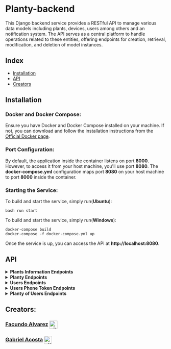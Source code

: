 # Planty-backend
This Django backend service provides a RESTful API to manage various data models including plants, devices, users among others and an notification system. The API serves as a central platform to handle operations related to these entities, offering endpoints for creation, retrieval, modification, and deletion of model instances.
## Index

- [Installation](#installation)
- [API](#api)
- [Creators](#creators)

## Installation

### Docker and Docker Compose:

Ensure you have Docker and Docker Compose installed on your machine. If not, you can download and follow the installation instructions from the [Official Docker page](https://docs.docker.com/get-docker/).

### Port Configuration:

By default, the application inside the container listens on port **8000**. However, to access it from your host machine, you'll use port **8080**. The **docker-compose.yml** configuration maps port **8080** on your host machine to port **8000** inside the container.

### Starting the Service:

To build and start the service, simply run(**Ubuntu**):

    bash run start

To build and start the service, simply run(**Windows**):

    docker-compose build
    docker-compose -f docker-compose.yml up

Once the service is up, you can access the API at **http://localhost:8080**.



## API

<details>
<summary><b>Plants Information Endpoints</b></summary>


**Endpoint:** `/plants_info`

**Method:** `GET`

**Description:**
Retrieves a list of all plant information records.

**Parameters:** 
- `None` 

**Possible status codes:**

    200 OK: Successfully retrieved the list of plant information.
    500 Internal Server Error: Server error during the operation.

**Responses:**

    200 OK:
```json
[
    {
        "id": "b4155bcf-db9e-445e-bb9c-86bbb03ec2cd",
        "scientific_name": "Plantago major",
        "station": "Indoor",
        "temperature": 22,
        "light": 80,
        "watering": 3,
        "water_frequency": 3
    },
    {
        "id": "2da4e546-bc3d-4db9-84a8-1ae5ef79f4eb",
        "scientific_name": "Ficus lyrata",
        "station": "Outdoor",
        "temperature": 25,
        "light": 90,
        "watering": 2,
        "water_frequency": 3
    },
    ...
]
```

**Endpoint:** `/plants_info/{plants_info_id}`

**Method:** `GET`

**Description:**
Fetches details of a plant using its plants_info_id.

**Parameters:** 
- `plants_info_id` (UUID): Unique identifier for a plant information record. 

**Possible status codes:**

    200 OK: Successfully retrieved the details of the specified plant.
    404 Not Found: No plant information found for the provided plants_info_id.
    500 Internal Server Error: Server error during the operation.

**Responses:**

    200 OK:
```json
{
    "id": "b4155bcf-db9e-445e-bb9c-86bbb03ec2cd",
    "scientific_name": "Plantago major",
    "station": "Indoor",
    "temperature": 22,
    "light": 80,
    "watering": 3,
    "water_frequency": 3
}
```

    404: Not Found:
```json
{
    "detail": "Not Found: No Plants_info matches the given query."
}
```

**Endpoint:** `/plants_info`

**Method:** `POST`

**Description:**
Adds new plant details.

**Parameters:** 
- `None`

**Payload:**
```json
{
    "scientific_name": "string",
    "station": "string",
    "temperature": 0,
    "light": 0,
    "watering": 0,
    "water_frequency": 0
}
```

**Possible status codes:**

    201 Created: Successfully added the new plant information.
    400 Bad Request: Invalid input data.
    500 Internal Server Error: Server error during the operation.

**Responses:**

    201 Created:
```json
{
    "id": "b4155bcf-db9e-445e-bb9c-86bbb03ec2cd",
    "scientific_name": "Plantago major",
    "station": "Indoor",
    "temperature": 22,
    "light": 80,
    "watering": 3,
    "water_frequency": 3
}
```

**Endpoint:** `/plants_info/list/`

**Method:** `POST`

**Description:**
Adds a list of new plant details.

**Parameters:** 
- `None`

**Payload:**
```json
[
  {
    "scientific_name": "string",
    "station": "string",
    "temperature": 0,
    "light": 0,
    "watering": 0,
    "water_frequency": 0
  }
]
```

**Possible status codes:**

    201 Created: Successfully added the list with new plants information.
    400 Bad Request: Invalid input data.
    500 Internal Server Error: Server error during the operation.

**Responses:**

    201 Created:
```json
[
    {
        "id": "b4155bcf-db9e-445e-bb9c-86bbb03ec2cd",
        "scientific_name": "Plantago major",
        "station": "Indoor",
        "temperature": 22,
        "light": 80,
        "watering": 3,
        "water_frequency": 3
    },
    {
        "id": "2da4e546-bc3d-4db9-84a8-1ae5ef79f4eb",
        "scientific_name": "Ficus lyrata",
        "station": "Outdoor",
        "temperature": 25,
        "light": 90,
        "watering": 2,
        "water_frequency": 3
    },
    ...
]
```


**Endpoint:** `/plants_info/{plants_info_id}`

**Method:** `PUT`

**Description:**
Updates details of a plant using its plants_info_id.

**Parameters:** 
- `plants_info_id` (UUID): Unique identifier for a plant information.

**Payload:**
```json
{
    "scientific_name": "string",
    "station": "string",
    "temperature": 0,
    "light": 0,
    "watering": 0,
    "water_frequency": 0
}
```

**Possible status codes:**

    200 OK: Successfully updated the plant information.
    400 Bad Request: Invalid input data.
    404 Not Found: No plant information found for the provided plants_info_id.
    500 Internal Server Error: Server error during the operation.

**Responses:**

    200 OK:
```json
{
    "id": "b4155bcf-db9e-445e-bb9c-86bbb03ec2cd",
    "scientific_name": "Plantago major",
    "station": "Indoor",
    "temperature": 20,
    "light": 75,
    "watering": 3,
    "water_frequency": 4
}
```

    404: Not Found:
```json
{
    "detail": "Not Found: No Plants_info matches the given query."
}
```

**Endpoint:** `/plants_info/{plants_info_id}`

**Method:** `DELETE`

**Description:**
Deletes a plant's details using its plants_info_id.

**Parameters:** 
- `plants_info_id` (UUID): Unique identifier for a plant information.

**Possible status codes:**

    200 OK: Successfully updated the plant information.
    404 Not Found: No plant information found for the provided plants_info_id.
    500 Internal Server Error: Server error during the operation.

**Responses:**

    200 OK:
```json
{
    "message": "Plant information deleted successfully."
}
```

    404: Not Found:
```json
{
    "detail": "Not Found: No Plants_info matches the given query."
}
```

</details>


<details>
<summary><b>Planty Endpoints</b></summary>


**Endpoint:** `/planty/{planty_id}`

**Method:** `GET`

**Description:**
Fetches details of a planty using its planty_id.

**Parameters:** 
- `planty_id` (UUID): Unique identifier for a planty device.

**Possible status codes:**

    200 OK: Successfully retrieved the details of the specified planty.
    404 Not Found: No planty found for the provided planty_id.
    500 Internal Server Error: Server error during the operation.

**Responses:**

    200 OK:
```json
{
    "id": "f60e53b4-a776-4d24-96c5-6e2164b5c9e3",
    "serie": "123abc",
    "timezone": 0,
    "actual_temperature": [
        0
    ],
    "actual_light": [
        0
    ],
    "actual_watering": [
        0
    ],
    "plants_info": {
        "id": "b4155bcf-db9e-445e-bb9c-86bbb03ec2cd",
        "scientific_name": "Plantago major",
        "station": "Indoor",
        "temperature": 22,
        "light": 80,
        "watering": 3,
        "water_frequency": 3
        }
}
```

    404: Not Found:
```json
{
    "detail": "Not Found: No Planty matches the given query."
}
```

**Endpoint:** `/planty`

**Method:** `POST`

**Description:**
Creates a new planty device.

**Parameters:** 
- `None`

**Possible status codes:**

    201 Created: Successfully created the new planty device.
    400 Bad Request: Invalid input data.
    409 Conflict: A conflict arises when attempting to create a device with a series that already exists in the database.
    500 Internal Server Error: Server error during the operation.

**Payload:**
```json
{
    "serie": "string",
    "timezone": 0,
    "actual_temperature": 0,
    "actual_light": 0,
    "actual_watering": 0,
    "plants_info_id": "string"
}
```

**Responses:**

    201 Created:
```json
{
    "id": "f60e53b4-a776-4d24-96c5-6e2164b5c9e3",
    "serie": "123abc",
    "timezone": 0,
    "actual_temperature": [
        0
    ],
    "actual_light": [
        0
    ],
    "actual_watering": [
        0
    ],
    "plants_info": {
        "id": "b4155bcf-db9e-445e-bb9c-86bbb03ec2cd",
        "scientific_name": "Plantago major",
        "station": "Indoor",
        "temperature": 22,
        "light": 80,
        "watering": 3,
        "water_frequency": 3
        }
}
```

**Endpoint:** `/planty/{planty_id}`

**Method:** `PUT`

**Description:**
Updates the environmental data of a planty using its planty_id.

**Parameters:** 
- `planty_id` (UUID): Unique identifier for a planty device.

**Possible status codes:**

    200 OK: Successfully updated the data of the specified planty.
    400 Bad Request: Invalid input data.
    404 Not Found: No planty found for the provided planty_id.
    500 Internal Server Error: Server error during the operation.

**Payload:**
```json
{
    "actual_temperature": 12,
    "actual_light": 75,
    "actual_watering": 3
}
```

**Responses:**

    200 OK:
```json
{
    "id": "f60e53b4-a776-4d24-96c5-6e2164b5c9e3",
    "serie": "123abc",
    "timezone": 0,
    "actual_temperature": [
        0,
        12
    ],
    "actual_light": [
        0,
        75
    ],
    "actual_watering": [
        0,
        3
    ],
    "plants_info": {
        "id": "b4155bcf-db9e-445e-bb9c-86bbb03ec2cd",
        "scientific_name": "Plantago major",
        "station": "Indoor",
        "temperature": 22,
        "light": 80,
        "watering": 3,
        "water_frequency": 3
        }
}
```

    404: Not Found:
```json
{
    "detail": "Not Found: No Planty matches the given query."
}
```

**Endpoint:** `/planty/{planty_id}`

**Method:** `DELETE`

**Description:**
Deletes a planty specified by its planty_id.

**Parameters:** 
- `planty_id` (UUID): Unique identifier for a planty device.

**Possible status codes:**

    200 OK: Successfully deleted the specified planty.
    404 Not Found: No planty found for the provided planty_id.
    500 Internal Server Error: Server error during the operation.

**Responses:**

    200 OK:
```json
{
    "message": "Planty deleted successfully."
}
```

    404: Not Found:
```json
{
    "detail": "Not Found: No Planty matches the given query."
}
```

</details>

<details>
<summary><b>Users Endpoints</b></summary>


**Endpoint:** `/users/{users_id}`

**Method:** `GET`

**Description:**
Fetches details of a user using its users_id.

**Parameters:** 
- `users_id` (UUID): Unique identifier for a user. 

**Possible status codes:**

    200 OK: Successfully retrieved the user's details.
    404 Not Found: No user found for the provided users_id.
    500 Internal Server Error: Server error during the operation.

**Responses:**

    200 OK:
```json
{
    "id": "a0c1eecf-b417-4b3c-a7e0-eced4ab5e73d",
    "name": "John",
    "email": "johndoe@email.com",
    "token": null
}
```

    404 Not Found:
```json
{
    "detail": "Not Found: No Users matches the given query."
}
```

**Endpoint:** `/users`

**Method:** `POST`

**Description:**
Adds a new user.

**Parameters:** 
- `None`

**Possible status codes:**

    201 Created: Successfully added the new user.
    400 Bad Request: Invalid input data.
    500 Internal Server Error: Server error during the operation.

**Payload:**
```json
{
    "name": "string",
    "email": "string",
    "password": "string"
}
```

**Responses:**

    201 Created:
```json
{
    "id": "a0c1eecf-b417-4b3c-a7e0-eced4ab5e73d",
    "name": "John",
    "email": "johndoe@email.com",
    "token": null
}
```

**Endpoint:** `/users/login`

**Method:** `POST`

**Description:**
Allows a user to log in by validating their email and password.

**Parameters:** 
- `None`

**Possible status codes:**

    200 OK: Successfully logged in.
    400 Bad Request: Missing or invalid input data or invalid credentials.
    500 Internal Server Error: Server error during the operation.

**Payload:**
```json
{
    "name": "string",
    "email": "string",
    "password": "string"
}
```

**Responses:**

    200 OK:
```json
{
    "id": "a0c1eecf-b417-4b3c-a7e0-eced4ab5e73d",
    "name": "John",
    "email": "johndoe@email.com",
    "token": "aa68fe20-234c-432a-8c5c-522f24b741ac"
}
```

**Endpoint:** `/users/{users_id}`

**Method:** `PUT`

**Description:**
Updates a user's details using its users_id.

**Parameters:** 
- `users_id` (UUID): Unique identifier for a user. 

**Possible status codes:**

    200 OK: Successfully updated the user's information.
    400 Bad Request: Invalid input data.
    401 Unauthorized: The request is missing the necessary login-generated authentication token for this operation.
    404 Not Found: No user found for the provided users_id.
    500 Internal Server Error: Server error during the operation.

**Payload:**
```json
{
    "name": "string",
    "email": "string",
    "password": "string"
}
```

**Responses:**

    200 OK:
```json
{
    "id": "a0c1eecf-b417-4b3c-a7e0-eced4ab5e73d",
    "name": "Jane",
    "email": "johndoe@email.com",
    "token": null
}
```

    404 Not Found:
```json
{
    "detail": "Not Found: No Users matches the given query."
}
```

**Endpoint:** `/users/{users_id}`

**Method:** `DELETE`

**Description:**
Deletes a user using its users_id.

**Parameters:** 
- `users_id` (UUID): Unique identifier for a user. 

**Possible status codes:**

    200 OK: Successfully deleted the user.
    404 Not Found: No user found for the provided users_id.
    500 Internal Server Error: Server error during the operation.

**Responses:**

    200 OK:
```json
{
    "message": "User deleted succesfully"
}
```

    404 Not Found:
```json
{
    "detail": "Not Found: No Users matches the given query."
}
```

</details>

<details>
<summary><b>Users Phone Token Endpoints</b></summary>


**Endpoint:** `/users/{users_id}/token`

**Method:** `GET`

**Description:**
Fetches all the authentication tokens for the specified user.

**Parameters:** 
- `users_id` (UUID): Unique identifier for a user.

**Possible status codes:**

    200 OK: Successfully retrieved all the tokens.
    404 Not Found: No tokens found for the provided users_id.
    500 Internal Server Error: Server error during the operation.

**Responses:**

    200 OK:
```json
[
    {
        "id": "9a39d69a-2d7e-4b82-9f9c-b1bd2600020a",
        "user": {
            "id": "a0c1eecf-b417-4b3c-a7e0-eced4ab5e73d",
            "name": "John",
            "email": "johndoe@email.com",
            "token": null
        },
        "token": "phone_token"
    },
    ...
]
```

    404: Not Found:
```json
{
    "detail": "Not Found: No UserPhone matches the given query."
}
```

**Endpoint:** `/users/{users_id}/token/{user_phone_token}`

**Method:** `GET`

**Description:**
Retrieves the designated user's specific authentication token.

**Parameters:** 
- `users_id` (UUID): Unique identifier for a user.
- `user_phone_token` (string): Unique identifier for a userphone token.

**Possible status codes:**

    200 OK: Successfully retrieved the token.
    404 Not Found: No token found for the provided users_id.
    500 Internal Server Error: Server error during the operation.

**Responses:**

    200 OK:
```json
{
    "id": "9a39d69a-2d7e-4b82-9f9c-b1bd2600020a",
    "user": {
        "id": "a0c1eecf-b417-4b3c-a7e0-eced4ab5e73d",
        "name": "John",
        "email": "johndoe@email.com",
        "token": null
    },
    "token": "phone_token"
}
```

    404: Not Found:
```json
{
    "detail": "Not Found: No UserPhone matches the given query."
}
```

**Endpoint:** `/users/{users_id}/token/{user_phone_token}/notifications`

**Method:** `GET`

**Description:**
Retrieves a list of all events associated with a specific user's phone token.

**Parameters:** 
- `users_id` (UUID): Unique identifier for a user.
- `user_phone_token` (string): Unique identifier for a userphone token.

**Possible status codes:**

    200 OK: Successfully retrieved the list of events.
    404 Not Found: No events found for the provided `users_id` and `user_phone_token`.
    500 Internal Server Error: Server error during the operation.

**Responses:**

    200 OK:
```json
[
    {
        "id": "d7167893-f5aa-4ffc-84e0-adb14518734f",
        "user_phone": {
            "id": "9a39d69a-2d7e-4b82-9f9c-b1bd2600020a",
            "user": {
                "id": "a0c1eecf-b417-4b3c-a7e0-eced4ab5e73d",
                "name": "John",
                "email": "johndoe@email.com",
                "token": null
            },
            "token": "phone_token"
        },
        "last_event_date": "2023-10-12",
        "frequency": 2,
        "event_type": "TYPE_1",
        "message": "Watering plants"
    }
]
```

    404: Not Found:
```json
{
    "detail": "Not Found: No UserPhone matches the given query."
}
```

**Endpoint:** `/users/{users_id}/token/{user_phone_token}`

**Method:** `POST`

**Description:**
Generates and assigns a new authentication token for the specified user.

**Parameters:** 
- `users_id` (UUID): Unique identifier for a user.
- `user_phone_token` (string): Unique identifier for a userphone token.

**Possible status codes:**

    201 Created: Successfully generated and assigned the token.
    400 Bad Request: Unable to generate the token.
    404 Not Found: No user found for the provided `users_id` or no token found associated with the `users_id`.
    500 Internal Server Error: Server error during the operation.

**Responses:**

    201 Created:
```json
{
    "id": "9a39d69a-2d7e-4b82-9f9c-b1bd2600020a",
    "user": {
        "id": "a0c1eecf-b417-4b3c-a7e0-eced4ab5e73d",
        "name": "John",
        "email": "johndoe@email.com",
        "token": null
    },
    "token": "phone_token"
}
```

    404: Not Found:
```json
{
    "detail": "Not Found: No UserPhone matches the given query."
}
```

**Endpoint:** `/users/{users_id}/token/{user_phone_token}/notifications`

**Method:** `POST`

**Description:**
Creates notification events based on a user and their phone token.

**Parameters:** 
- `users_id` (UUID): Unique identifier for a user.
- `user_phone_token` (string): Unique identifier for a userphone token.

**Possible status codes:**

    201 Created: Successfully generates and assigns the notification event.
    400 Bad Request: Unable to generate the notification event.
    404 Not Found: No user found for the provided `users_id` or no token found associated with the `users_id`.
    500 Internal Server Error: Server error during the operation.

**Payload:**
```json
{
    "frequency": 0,
    "event_type": "string",
    "message": "string"
}
```

**Responses:**

    201 Created:
```json
[
    {
        "id": "d7167893-f5aa-4ffc-84e0-adb14518734f",
        "user_phone": {
            "id": "9a39d69a-2d7e-4b82-9f9c-b1bd2600020a",
            "user": {
                "id": "a0c1eecf-b417-4b3c-a7e0-eced4ab5e73d",
                "name": "John",
                "email": "johndoe@email.com",
                "token": null
            },
            "token": "phone_token"
        },
        "last_event_date": "2023-10-12",
        "frequency": 2,
        "event_type": "TYPE_1",
        "message": "Watering plants"
    }
]
```

    404: Not Found:
```json
{
    "detail": "Not Found: No UserPhone matches the given query."
}
```

**Endpoint:** `/users/{users_id}/token/{user_phone_token}`

**Method:** `DELETE`

**Description:**
Revokes the authentication token for the specified user.

**Parameters:** 
- `users_id` (UUID): Unique identifier for a user.
- `user_phone_token` (string): Unique identifier for a userphone token.

**Possible status codes:**

    200 OK: Successfully revoked the token.
    404 Not Found: No user found for the provided `users_id` or no token found associated with the `users_id`.
    500 Internal Server Error: Server error during the operation.

**Responses:**

    200 OK:
```json
{
    "message": "Token revoked successfully."
}
```

    404: Not Found:
```json
{
    "detail": "Not Found: No UserPhone matches the given query."
}
```

**Endpoint:** `/users/{users_id}/token/{user_phone_token}/notifications`

**Method:** `DELETE`

**Description:**
Deletes the events for the specified user.

**Parameters:** 
- `users_id` (UUID): Unique identifier for a user.
- `user_phone_token` (string): Unique identifier for a userphone token.

**Possible status codes:**

    200 OK: Successfully deleted the events.
    404 Not Found: No user found for the provided `users_id` or no token found associated with the `users_id`.
    500 Internal Server Error: Server error during the operation.

**Responses:**

    200 OK:
```json
{
    "message": "Events deleted successfully."
}
```

    404: Not Found:
```json
{
    "detail": "Not Found: No UserPhone matches the given query."
}
```

</details>


<details>
<summary><b>Planty of Users Endpoints</b></summary>


**Endpoint:** `/users_planty/{users_id}`

**Method:** `GET`

**Description:**
Retrieves a list of all the planty devices linked to the specified user.

**Parameters:** 
- `users_id` (UUID): Unique identifier for a user.

**Possible status codes:**

    200 OK: Successfully retrieved the list of devices linked to the user.
    404 Not Found: No planty devices found for the provided `users_id`.
    500 Internal Server Error: Server error during the operation.

**Responses:**

    200 OK:
```json
[
    {
        "id": "b87f4a57-17a0-44c2-a58b-894241512091",
        "plant_name": "Dante",
        "image_url": "firebase_url_image",
        "location": "Kitchen",
        "color_card": "#38CE61",
        "user": {
            "id": "a0c1eecf-b417-4b3c-a7e0-eced4ab5e73d",
            "name": "John",
            "email": "johndoe@email.com",
            "token": null
        },
        "planty": {
            "id": "f60e53b4-a776-4d24-96c5-6e2164b5c9e3",
            "serie": "123abc",
            "timezone": 0,
            "actual_temperature": [
                0
            ],
            "actual_light": [
                0
            ],
            "actual_watering": [
                0
            ],
            "plants_info": {
                "id": "b4155bcf-db9e-445e-bb9c-86bbb03ec2cd",
                "scientific_name": "Plantago major",
                "station": "Indoor",
                "temperature": 22,
                "light": 80,
                "watering": 3,
                "water_frequency": 3
            }
        }
    },
    ...
]
```

    404: Not Found:
```json
{
    "detail": "Not Found: No Users_planty matches the given query."
}
```

**Endpoint:** `/users_planty/{users_id}/planty/{planty_id}`

**Method:** `GET`

**Description:**
Retrieves details of a specific planty device linked to a user.

**Parameters:** 
- `users_id` (UUID): Unique identifier for a user.
- `planty_id` (UUID): Unique identifier for a planty device.

**Possible status codes:**

    200 OK: Successfully retrieved the details of the specified planty device linked to the user.
    404 Not Found: No planty device found for the provided `users_id` and `planty_id`.
    500 Internal Server Error: Server error during the operation.

**Responses:**

    200 OK:
```json
{
    "id": "b87f4a57-17a0-44c2-a58b-894241512091",
    "plant_name": "Dante",
    "image_url": "firebase_url_image",
    "location": "Kitchen",
    "color_card": "#38CE61",
    "user": {
        "id": "a0c1eecf-b417-4b3c-a7e0-eced4ab5e73d",
        "name": "John",
        "email": "johndoe@email.com",
        "token": null
    },
    "planty": {
        "id": "f60e53b4-a776-4d24-96c5-6e2164b5c9e3",
        "serie": "123abc",
        "timezone": 0,
        "actual_temperature": [
            0
        ],
        "actual_light": [
            0
        ],
        "actual_watering": [
            0
        ],
        "plants_info": {
            "id": "b4155bcf-db9e-445e-bb9c-86bbb03ec2cd",
            "scientific_name": "Plantago major",
            "station": "Indoor",
            "temperature": 22,
            "light": 80,
            "watering": 3,
            "water_frequency": 3
        }
    }
}
```

    404: Not Found:
```json
{
    "detail": "Not Found: No Users_planty matches the given query."
}
```

**Endpoint:** `/users_planty/{users_id}/planty/{planty_id}`

**Method:** `POST`

**Description:**
Creates a new relationship between a user and a planty device with specified details.

**Parameters:** 
- `users_id` (UUID): Unique identifier for a user.
- `planty_id` (UUID): Unique identifier for a planty device.

**Possible status codes:**

    201 Created: Successfully created the relationship and retrieved details of the specified planty device linked to the user.
    400 Bad Request: Invalid input data.
    404 Not Found: No planty device or user found for the provided `users_id` or `planty_id`.
    500 Internal Server Error: Server error during the operation.

**Payload:**
```json
{
    "token_phone": "string",
    "user_planty": {
        "plant_name": "string",
        "color_card": "string",
        "location": "string",
        "image_url": "string"
    },
    "plants_info_id": "string",
    "timezone": 0,
    "phone_event": [
        {
            "frequency": 0,
            "event_type": "string",
            "message": "string"
        }
    ]
}
```

**Responses:**

    201 Created:
```json
{
    "user_planty": {
        "id": "b87f4a57-17a0-44c2-a58b-894241512091",
        "plant_name": "Dante",
        "image_url": "firebase_url_image",
        "location": "Kitchen",
        "color_card": "#38CE61",
        "user": {
            "id": "a0c1eecf-b417-4b3c-a7e0-eced4ab5e73d",
            "name": "John",
            "email": "johndoe@email.com",
            "token": null
        },
        "planty": {
            "id": "f60e53b4-a776-4d24-96c5-6e2164b5c9e3",
            "serie": "123abc",
            "timezone": 0,
            "actual_temperature": [
                0
            ],
            "actual_light": [
                0
            ],
            "actual_watering": [
                0
            ],
            "plants_info": {
                "id": "b4155bcf-db9e-445e-bb9c-86bbb03ec2cd",
                "scientific_name": "Plantago major",
                "station": "Indoor",
                "temperature": 22,
                "light": 80,
                "watering": 3,
                "water_frequency": 3
            }
        }
    },
    "phone_events": [
        {
            "id": "d7167893-f5aa-4ffc-84e0-adb14518734f",
            "user_phone": {
                "id": "9a39d69a-2d7e-4b82-9f9c-b1bd2600020a",
                "user": {
                    "id": "a0c1eecf-b417-4b3c-a7e0-eced4ab5e73d",
                    "name": "John",
                    "email": "johndoe@email.com",
                    "token": null
                },
                "token": "phone_token"
            },
            "last_event_date": "2023-10-12",
            "frequency": 2,
            "event_type": "TYPE_1",
            "message": "Watering plants"
        }
    ]
}
```

    404: Not Found:
```json
{
    "detail": "Not Found: No UserPhone matches the given query."
}
```

**Endpoint:** `/users_planty/{user_planty_id}`

**Method:** `PUT`

**Description:**
Updates the details of a user-planty relationship with the specified ID.

**Parameters:** 
- `user_planty_id` (UUID): Unique identifier for a user-planty relationship.

**Possible status codes:**

    200 OK: Successfully updated the details of the specified user-planty relationship and retrieved the updated information.
    400 Bad Request: Invalid input data.
    404 Not Found: No user-planty relationship found for the provided `user_planty_id`.
    500 Internal Server Error: Server error during the operation.

**Payload:**
```json
{
    "token_phone": "string",
    "user_planty": {
        "plant_name": "string",
        "color_card": "string",
        "location": "string",
        "image_url": "string"
    },
    "plants_info_id": "string",
    "timezone": 0,
    "phone_event": [
        {
            "frequency": 0,
            "event_type": "string",
            "message": "string"
        }
    ]
}
```

**Responses:**

    200 OK:
```json
{
    "id": "b87f4a57-17a0-44c2-a58b-894241512091",
    "plant_name": "Maripili",
    "image_url": "firebase_url_image",
    "location": "Living Room",
    "color_card": "#2f31a3",
    "user": {
        "id": "a0c1eecf-b417-4b3c-a7e0-eced4ab5e73d",
        "name": "John",
        "email": "johndoe@email.com",
        "token": null
    },
    "planty": {
        "id": "f60e53b4-a776-4d24-96c5-6e2164b5c9e3",
        "serie": "123abc",
        "timezone": 0,
        "actual_temperature": [
            0
        ],
        "actual_light": [
            0
        ],
        "actual_watering": [
            0
        ],
        "plants_info": {
            "id": "b4155bcf-db9e-445e-bb9c-86bbb03ec2cd",
            "scientific_name": "Plantago major",
            "station": "Indoor",
            "temperature": 22,
            "light": 80,
            "watering": 3,
            "water_frequency": 3
        }
    }
}
```

    404: Not Found:
```json
{
    "detail": "Not Found: No Users_planty matches the given query."
}
```

**Endpoint:** `/users_planty/{user_planty_id}`

**Method:** `DELETE`

**Description:**
Deletes a user-planty relationship with the specified ID.

**Parameters:** 
- `user_planty_id` (UUID): Unique identifier for a user-planty relationship.

**Possible status codes:**

    200 OK: Successfully deleted the specified user-planty relationship.
    400 Bad Request: Invalid input data.
    404 Not Found: No user-planty relationship found for the provided `user_planty_id`.
    500 Internal Server Error: Server error during the operation.

**Responses:**

    200 OK:
```json
{
    "message": "Deleted sucesfully"
}
```

    404: Not Found:
```json
{
    "detail": "Not Found: No Users_planty matches the given query."
}
```


</details>



## Creators:
### [Facundo Alvarez](https://www.linkedin.com/in/facundo-alvarez4/)   <a href="https://github.com/Faqu22"><img align="center" alt="github" src="https://i.imgur.com/hGwhvpO.png" height="25"/></a>


### [Gabriel Acosta](https://www.linkedin.com/in/gabriel-acosta-333g/)   <a href="https://github.com/GabiAcosta"><img align="center" alt="github" src="https://i.imgur.com/hGwhvpO.png" height="25"/></a>
